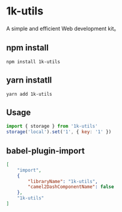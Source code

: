 # 1k-utils

A simple and efficient Web development kit。

## npm install

```shell
npm install 1k-utils
```

## yarn instatll

```shell
yarn add 1k-utils
```

## Usage

```javascript
import { storage } from '1k-utils'
storage('local').set('1', { key: '1' })
```

## babel-plugin-import

```json
[
    "import",
    {
        "libraryName": "1k-utils",
        "camel2DashComponentName": false
    },
    "1k-utils"
]
```
